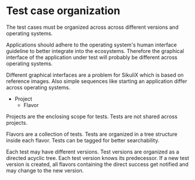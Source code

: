 # Test case organization

The test cases must be organized across across different versions and operating systems.

Applications should adhere to the operating system's human interface guideline to better integrate into the ecosystems.
Therefore the graphical interface of the application under test will probably be different across operating systems.

Different graphical interfaces are a problem for SikuliX which is based on reference images.
Also simple sequences like starting an application differ across operating systems.


 - Project
   - Flavor

Projects are the enclosing scope for tests.
Tests are not shared across projects.

Flavors are a collection of tests.
Tests are organized in a tree structure inside each flavor.
Tests can be tagged for better searchability.

Each test may have different versions.
Test versions are organized as a directed acyclic tree.
Each test version knows its predecessor.
If a new test version is created, all flavors containing the direct success get notified and may change to the new version.
